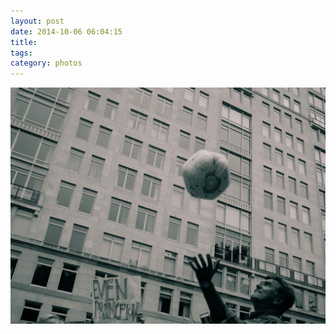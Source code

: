 ```yaml
---
layout: post
date: 2014-10-06 06:04:15
title: 
tags:
category: photos
---
```


![title](/assets/photoblog/even-princeton.jpg)